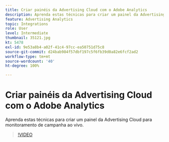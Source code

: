 ```yaml
---
title: Criar painéis da Advertising Cloud com o Adobe Analytics
description: Aprenda estas técnicas para criar um painel da Advertising Cloud para monitoramento de campanha ao vivo.
feature: Advertising Analytics
topic: Integrations
role: User
level: Intermediate
thumbnail: 35121.jpg
kt: 5478
exl-id: 9e53a8b4-a02f-41c4-97cc-ea50751d75c8
source-git-commit: d24bab984f57dbf197c5f6fb39d0a82e6fcf2ad2
workflow-type: tm+mt
source-wordcount: '40'
ht-degree: 100%

---
```


# Criar painéis da Advertising Cloud com o Adobe Analytics

Aprenda estas técnicas para criar um painel da Advertising Cloud para monitoramento de campanha ao vivo.

>[!VIDEO](https://video.tv.adobe.com/v/40463/?quality=12&learn=on&captions=por_br)
